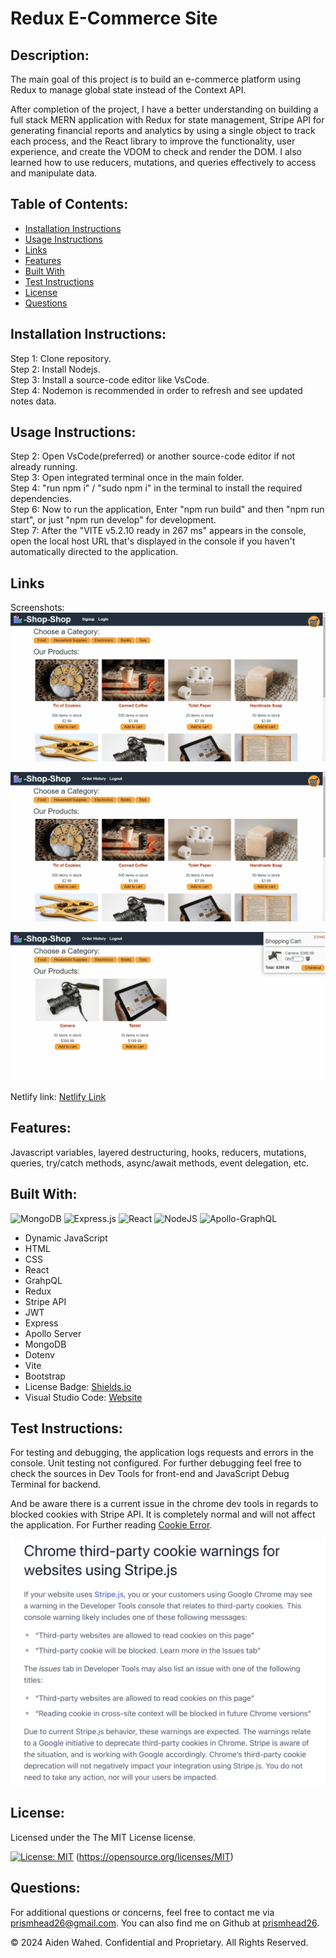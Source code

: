 # Redux E-Commerce Site

## Description:

The main goal of this project is to build an e-commerce platform using Redux to manage global state instead of the Context API.

After completion of the project, I have a better understanding on building a full stack MERN application with Redux for state management, Stripe API for generating financial reports and analytics by using a single object to track each process, and the React library to improve the functionality, user experience, and create the VDOM to check and render the DOM. I also learned how to use reducers, mutations, and queries effectively to access and manipulate data.

## Table of Contents:

- [Installation Instructions](#Installation-Instructions)
- [Usage Instructions](#Usage-Instructions)
- [Links](#Links)
- [Features](#Features)
- [Built With](#Built-With)
- [Test Instructions](#Test-Instructions)
- [License](#License)
- [Questions](#Questions)

## Installation Instructions:

Step 1: Clone repository.
<br>
Step 2: Install Nodejs.
<br>
Step 3: Install a source-code editor like VsCode.
<br>
Step 4: Nodemon is recommended in order to refresh and see updated notes data.

## Usage Instructions:

Step 2: Open VsCode(preferred) or another source-code editor if not already running.
<br>
Step 3: Open integrated terminal once in the main folder.
<br>
Step 4: "run npm i" / "sudo npm i" in the terminal to install the required dependencies.
<br>
Step 6: Now to run the application, Enter "npm run build" and then "npm run start", or just "npm run develop" for development.
<br>
Step 7: After the "VITE v5.2.10 ready in 267 ms" appears in the console, open the local host URL that's displayed in the console if you haven't automatically directed to the application.

## Links

Screenshots:
![Signup](./assets/gifs/signup.gif)

![Home](./assets/gifs/home.gif)

![Checkout](./assets/gifs/checkout.gif)

Netlify link:
[Netlify Link]()

## Features:

Javascript variables, layered destructuring, hooks, reducers, mutations, queries, try/catch methods, async/await methods, event delegation, etc.

## Built With:

![MongoDB](https://img.shields.io/badge/MongoDB-%234ea94b.svg?style=for-the-badge&logo=mongodb&logoColor=white)
![Express.js](https://img.shields.io/badge/express.js-%23404d59.svg?style=for-the-badge&logo=express&logoColor=%2361DAFB)
![React](https://img.shields.io/badge/react-%2320232a.svg?style=for-the-badge&logo=react&logoColor=%2361DAFB)
![NodeJS](https://img.shields.io/badge/node.js-6DA55F?style=for-the-badge&logo=node.js&logoColor=white)
![Apollo-GraphQL](https://img.shields.io/badge/-ApolloGraphQL-311C87?style=for-the-badge&logo=apollo-graphql)

- Dynamic JavaScript
- HTML
- CSS
- React
- GrahpQL
- Redux
- Stripe API
- JWT
- Express
- Apollo Server
- MongoDB
- Dotenv
- Vite
- Bootstrap
- License Badge: [Shields.io](https://shields.io/)
- Visual Studio Code: [Website](https://code.visualstudio.com/)

## Test Instructions:

For testing and debugging, the application logs requests and errors in the console. Unit testing not configured. For further debugging feel free to check the sources in Dev Tools for front-end and JavaScript Debug Terminal for backend.

And be aware there is a current issue in the chrome dev tools in regards to blocked cookies with Stripe API. It is completely normal and will not affect the application. For Further reading [Cookie Error](https://support.stripe.com/questions/chrome-third-party-cookie-warnings-for-websites-using-stripe-js).

![Error](./assets/images/stripe_error.png)

## License:

Licensed under the The MIT License license.

[![License: MIT](https://img.shields.io/badge/License-MIT-yellow.svg)](https://opensource.org/licenses/MIT) (https://opensource.org/licenses/MIT)

## Questions:

For additional questions or concerns, feel free to contact me via [prismhead26@gmail.com](http://prismhead26@gmail.com).
You can also find me on Github at [prismhead26](https://github.com/prismhead26).

© 2024 Aiden Wahed. Confidential and Proprietary. All Rights Reserved.

